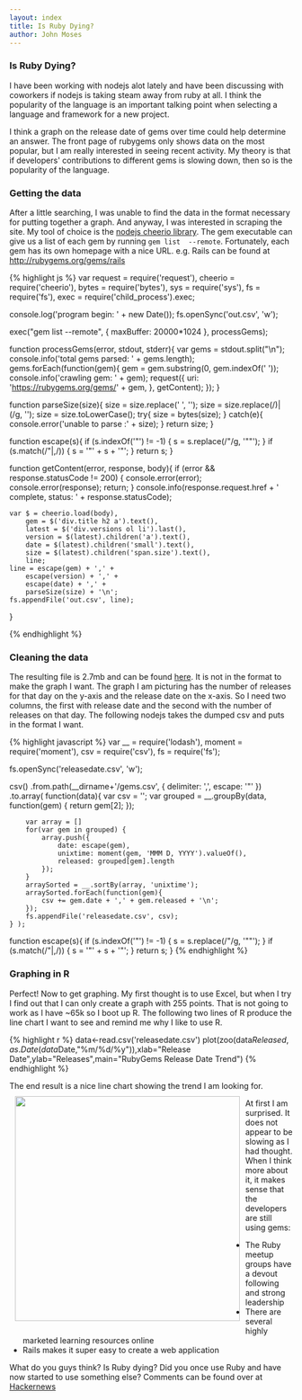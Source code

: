 ```yaml
---
layout: index
title: Is Ruby Dying?
author: John Moses
---
```


### Is Ruby Dying?

I have been working with nodejs alot lately and have been 
discussing with coworkers if nodejs is taking steam away from 
ruby at all.  I think the popularity of the language is an 
important talking point when selecting a language and framework 
for a new project.

I think a graph on the release date of gems over time could help 
determine an answer. The front page of rubygems only 
shows data on the most popular, but I am really interested in 
seeing recent activity. My theory is that if developers' 
contributions to different gems is slowing down, then so is 
the popularity of the language.

### Getting the data

After a little searching, I was unable to find the data in the 
format necessary for putting together a graph.  And anyway, I was 
interested in scraping the site.  My tool of choice is the [nodejs 
cheerio library](http://matthewmueller.github.io/cheerio/).  The 
gem executable can give us a list of each gem by running `gem list 
--remote`.  Fortunately, each gem has its own homepage with a 
nice URL.  e.g. Rails can be found at http://rubygems.org/gems/rails

{% highlight js %}
var request = require('request'),
    cheerio = require('cheerio'),
    bytes = require('bytes'),
    sys = require('sys'),
    fs = require('fs'),
    exec = require('child_process').exec;

console.log('program begin: ' + new Date());
fs.openSync('out.csv', 'w');

exec("gem list --remote", { maxBuffer: 20000*1024 }, processGems);

function processGems(error, stdout, stderr){
    var gems = stdout.split("\n");
    console.info('total gems parsed: ' + gems.length);
    gems.forEach(function(gem){
        gem = gem.substring(0, gem.indexOf(' '));
        console.info('crawling gem: ' + gem);
        request({
            uri: 'https://rubygems.org/gems/' + gem,
        }, getContent);
    });
}

function parseSize(size){
    size = size.replace(' ', '');
    size = size.replace(/\)|\(/g, '');
    size = size.toLowerCase();
    try{
        size = bytes(size);
    }
    catch(e){
        console.error('unable to parse :' + size);
    }
    return size;
}

function escape(s){
    if (s.indexOf('"') != -1) {
        s = s.replace(/"/g, '""');
    }
    if (s.match(/"|,/)) {
        s = '"' + s + '"';
    }
    return s;
}

function getContent(error, response, body){
    if (error && response.statusCode != 200) {
        console.error(error);
        console.error(response);
        return;
    }
    console.info(response.request.href + ' complete, status: ' + response.statusCode);

    var $ = cheerio.load(body),
        gem = $('div.title h2 a').text(),
        latest = $('div.versions ol li').last(),
        version = $(latest).children('a').text(),
        date = $(latest).children('small').text(),
        size = $(latest).children('span.size').text(),
        line;
    line = escape(gem) + ',' +
        escape(version) + ',' +
        escape(date) + ',' +
        parseSize(size) + '\n';
    fs.appendFile('out.csv', line);
}

{% endhighlight %}

### Cleaning the data

The resulting file is 2.7mb and can be found [here](../data/gems.csv).  It 
is not in the format to make the graph I want.  The graph I am picturing 
has the number of releases for that day on the y-axis and the release 
date on the x-axis.  So I need two columns, the first with release date 
and the second with the number of releases on that day.  The following 
nodejs takes the dumped csv and puts in the format I want.

{% highlight javascript %}
var __ = require('lodash'),
    moment = require('moment'),
    csv = require('csv'),
    fs = require('fs');
    
fs.openSync('releasedate.csv', 'w');

csv()
    .from.path(__dirname+'/gems.csv', { delimiter: ',', escape: '"' })
    .to.array( function(data){
        var csv = '';
        var grouped = __.groupBy(data, function(gem) {
            return gem[2];
        });
        
        var array = []
        for(var gem in grouped) {
            array.push({
                date: escape(gem),
                unixtime: moment(gem, 'MMM D, YYYY').valueOf(),
                released: grouped[gem].length
            });
        }
        arraySorted = __.sortBy(array, 'unixtime');
        arraySorted.forEach(function(gem){
            csv += gem.date + ',' + gem.released + '\n'; 
        });
        fs.appendFile('releasedate.csv', csv);
    } );

function escape(s){
    if (s.indexOf('"') != -1) {
        s = s.replace(/"/g, '""');
    }
    if (s.match(/"|,/)) {
        s = '"' + s + '"';
    }
    return s;
}
{% endhighlight %}

### Graphing in R
Perfect! Now to get graphing.  My first thought is to use Excel, but 
when I try I find out that I can only create a graph with 255 points. 
That is not going to work as I have ~65k so I boot up R.  The following 
two lines of R produce the line chart I want to see and remind me why 
I like to use R.

{% highlight r %}
data<-read.csv('releasedate.csv')
plot(zoo(data$Released,as.Date(data$Date,"%m/%d/%y")),xlab="Release Date",ylab="Releases",main="RubyGems Release Date Trend")
{% endhighlight %} 

The end result is a nice line chart showing the trend I am looking for.
<img src="{{ site.url }}/images/2013-12-21-gem-trend.png" style="height:400px; float: left; padding: 10px"/>

At first I am surprised.  It does not appear to be slowing as I had 
thought.  When I think more about it, it makes sense that the developers 
are still using gems:
* The Ruby meetup groups have a devout following and strong leadership
* There are several highly marketed learning resources online
* Rails makes it super easy to create a web application

What do you guys think?  Is Ruby dying?  Did you once use Ruby and 
have now started to use something else?  Comments can be found over 
at [Hackernews](https://news.ycombinator.com/item?id=6959355)